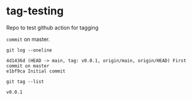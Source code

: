 # tag-testing

Repo to test github action for tagging

`commit` on master.

`git log --oneline`

```shell
4d1436d (HEAD -> main, tag: v0.0.1, origin/main, origin/HEAD) First commit on master
e1bf9ca Initial commit
```

`git tag --list`

```shell
v0.0.1
```
